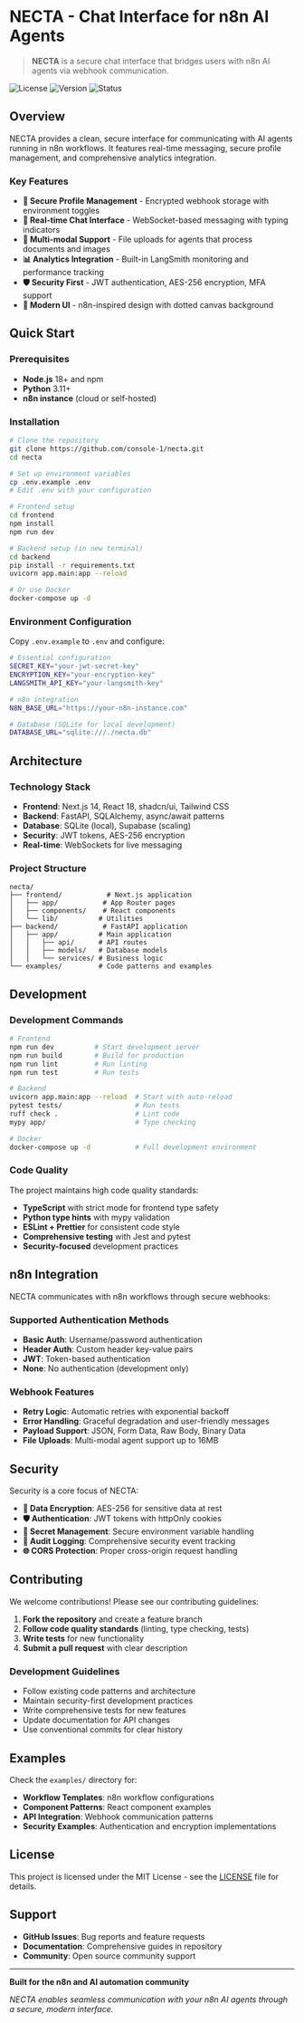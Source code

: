 # NECTA - Chat Interface for n8n AI Agents

> **NECTA** is a secure chat interface that bridges users with n8n AI agents via webhook communication.

![License](https://img.shields.io/badge/license-MIT-blue.svg)
![Version](https://img.shields.io/badge/version-0.1.0-green.svg)
![Status](https://img.shields.io/badge/status-MVP%20Development-orange.svg)

## Overview

NECTA provides a clean, secure interface for communicating with AI agents running in n8n workflows. It features real-time messaging, secure profile management, and comprehensive analytics integration.

### Key Features

- **🔐 Secure Profile Management** - Encrypted webhook storage with environment toggles
- **💬 Real-time Chat Interface** - WebSocket-based messaging with typing indicators
- **📁 Multi-modal Support** - File uploads for agents that process documents and images
- **📊 Analytics Integration** - Built-in LangSmith monitoring and performance tracking
- **🛡️ Security First** - JWT authentication, AES-256 encryption, MFA support
- **🎨 Modern UI** - n8n-inspired design with dotted canvas background

## Quick Start

### Prerequisites

- **Node.js** 18+ and npm
- **Python** 3.11+
- **n8n instance** (cloud or self-hosted)

### Installation

```bash
# Clone the repository
git clone https://github.com/console-1/necta.git
cd necta

# Set up environment variables
cp .env.example .env
# Edit .env with your configuration

# Frontend setup
cd frontend
npm install
npm run dev

# Backend setup (in new terminal)
cd backend
pip install -r requirements.txt
uvicorn app.main:app --reload

# Or use Docker
docker-compose up -d
```

### Environment Configuration

Copy `.env.example` to `.env` and configure:

```bash
# Essential configuration
SECRET_KEY="your-jwt-secret-key"
ENCRYPTION_KEY="your-encryption-key"
LANGSMITH_API_KEY="your-langsmith-key"

# n8n integration
N8N_BASE_URL="https://your-n8n-instance.com"

# Database (SQLite for local development)
DATABASE_URL="sqlite:///./necta.db"
```

## Architecture

### Technology Stack

- **Frontend**: Next.js 14, React 18, shadcn/ui, Tailwind CSS
- **Backend**: FastAPI, SQLAlchemy, async/await patterns
- **Database**: SQLite (local), Supabase (scaling)
- **Security**: JWT tokens, AES-256 encryption
- **Real-time**: WebSockets for live messaging

### Project Structure

```
necta/
├── frontend/           # Next.js application
│   ├── app/           # App Router pages
│   ├── components/    # React components
│   └── lib/          # Utilities
├── backend/           # FastAPI application
│   ├── app/          # Main application
│   │   ├── api/      # API routes
│   │   ├── models/   # Database models
│   │   └── services/ # Business logic
└── examples/         # Code patterns and examples
```

## Development

### Development Commands

```bash
# Frontend
npm run dev          # Start development server
npm run build        # Build for production
npm run lint         # Run linting
npm run test         # Run tests

# Backend
uvicorn app.main:app --reload  # Start with auto-reload
pytest tests/                  # Run tests
ruff check .                   # Lint code
mypy app/                      # Type checking

# Docker
docker-compose up -d           # Full development environment
```

### Code Quality

The project maintains high code quality standards:

- **TypeScript** with strict mode for frontend type safety
- **Python type hints** with mypy validation
- **ESLint + Prettier** for consistent code style
- **Comprehensive testing** with Jest and pytest
- **Security-focused** development practices

## n8n Integration

NECTA communicates with n8n workflows through secure webhooks:

### Supported Authentication Methods

- **Basic Auth**: Username/password authentication
- **Header Auth**: Custom header key-value pairs
- **JWT**: Token-based authentication
- **None**: No authentication (development only)

### Webhook Features

- **Retry Logic**: Automatic retries with exponential backoff
- **Error Handling**: Graceful degradation and user-friendly messages
- **Payload Support**: JSON, Form Data, Raw Body, Binary Data
- **File Uploads**: Multi-modal agent support up to 16MB

## Security

Security is a core focus of NECTA:

- **🔐 Data Encryption**: AES-256 for sensitive data at rest
- **🛡️ Authentication**: JWT tokens with httpOnly cookies
- **🔑 Secret Management**: Secure environment variable handling
- **📝 Audit Logging**: Comprehensive security event tracking
- **🌐 CORS Protection**: Proper cross-origin request handling

## Contributing

We welcome contributions! Please see our contributing guidelines:

1. **Fork the repository** and create a feature branch
2. **Follow code quality standards** (linting, type checking, tests)
3. **Write tests** for new functionality
4. **Submit a pull request** with clear description

### Development Guidelines

- Follow existing code patterns and architecture
- Maintain security-first development practices
- Write comprehensive tests for new features
- Update documentation for API changes
- Use conventional commits for clear history

## Examples

Check the `examples/` directory for:

- **Workflow Templates**: n8n workflow configurations
- **Component Patterns**: React component examples
- **API Integration**: Webhook communication patterns
- **Security Examples**: Authentication and encryption implementations

## License

This project is licensed under the MIT License - see the [LICENSE](LICENSE) file for details.

## Support

- **GitHub Issues**: Bug reports and feature requests
- **Documentation**: Comprehensive guides in repository
- **Community**: Open source community support

---

**Built for the n8n and AI automation community**

*NECTA enables seamless communication with your n8n AI agents through a secure, modern interface.*

